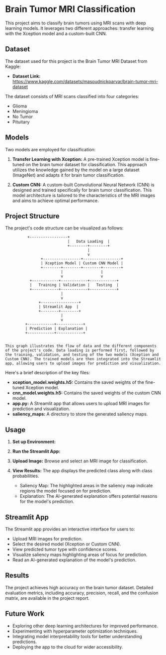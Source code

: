 # Brain Tumor MRI Classification

This project aims to classify brain tumors using MRI scans with deep learning models. It leverages two different approaches: transfer learning with the Xception model and a custom-built CNN.

## Dataset

The dataset used for this project is the Brain Tumor MRI Dataset from Kaggle:

* **Dataset Link:** https://www.kaggle.com/datasets/masoudnickparvar/brain-tumor-mri-dataset

The dataset consists of MRI scans classified into four categories:

* Glioma
* Meningioma
* No Tumor
* Pituitary

## Models

Two models are employed for classification:

1. **Transfer Learning with Xception:** A pre-trained Xception model is fine-tuned on the brain tumor dataset for classification. This approach utilizes the knowledge gained by the model on a large dataset (ImageNet) and adapts it for brain tumor classification.

2. **Custom CNN:** A custom-built Convolutional Neural Network (CNN) is designed and trained specifically for brain tumor classification. This model architecture is tailored to the characteristics of the MRI images and aims to achieve optimal performance.


## Project Structure

The project's code structure can be visualized as follows:

              +-----------------+
                                |   Data Loading  |
                                +--------+--------+
                                         |
                                         v
                    +-----------------+-----------------+
                    | Xception Model | Custom CNN Model |
                    +--------+--------+--------+--------+
                             |                 |
                             v                 v
               +------------+------------+------------+
               |   Training | Validation |   Testing  |
               +------------+------------+------------+
                             |
                             v
                   +-----------------+
                   | Streamlit App  |
                   +--------+--------+
                             |
                             v
             +------------+------------+
             | Prediction | Explanation |
             +------------+------------+


    This graph illustrates the flow of data and the different components of the project's code. Data loading is performed first, followed by the training, validation, and testing of the two models (Xception and Custom CNN). The trained models are then integrated into the Streamlit app, allowing users to upload images for prediction and visualization.

Here's a brief description of the key files:

* **xception_model.weights.h5:** Contains the saved weights of the fine-tuned Xception model.
* **cnn_model.weights.h5:** Contains the saved weights of the custom CNN model.
* **app.py:** A Streamlit app that allows users to upload MRI images for prediction and visualization.
* **saliency_maps:** A directory to store the generated saliency maps.

## Usage

1. **Set up Environment:**
2. **Run the Streamlit App:**
3. **Upload Image:** Browse and select an MRI image for classification.

4. **View Results:**  The app displays the predicted class along with class probabilities. 
   * Saliency Map: The highlighted areas in the saliency map indicate regions the model focused on for prediction.
   * Explanation: The AI-generated explanation offers potential reasons for the model's prediction.

## Streamlit App

The Streamlit app provides an interactive interface for users to:

* Upload MRI images for prediction.
* Select the desired model (Xception or Custom CNN).
* View predicted tumor type with confidence scores.
* Visualize saliency maps highlighting areas of focus for prediction.
* Read an AI-generated explanation of the model's prediction.

## Results

The project achieves high accuracy on the brain tumor dataset. Detailed evaluation metrics, including accuracy, precision, recall, and the confusion matrix, are available in the project report.

## Future Work

* Exploring other deep learning architectures for improved performance.
* Experimenting with hyperparameter optimization techniques.
* Integrating model interpretability tools for better understanding predictions.
* Deploying the app to the cloud for wider accessibility.
